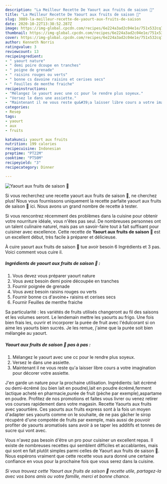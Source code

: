 ```yaml
---
description: "La Meilleur Recette De Yaourt aux fruits de saison 🍃"
title: "La Meilleur Recette De Yaourt aux fruits de saison 🍃"
slug: 3089-la-meilleur-recette-de-yaourt-aux-fruits-de-saison
date: 2020-10-22T13:38:52.287Z
image: https://img-global.cpcdn.com/recipes/6e224a3ad2c04e1e/751x532cq70/yaourt-aux-fruits-de-saison-🍃-photo-principale-de-la-recette.jpg
thumbnail: https://img-global.cpcdn.com/recipes/6e224a3ad2c04e1e/751x532cq70/yaourt-aux-fruits-de-saison-🍃-photo-principale-de-la-recette.jpg
cover: https://img-global.cpcdn.com/recipes/6e224a3ad2c04e1e/751x532cq70/yaourt-aux-fruits-de-saison-🍃-photo-principale-de-la-recette.jpg
author: Kenneth Norris
ratingvalue: 3
reviewcount: 13
recipeingredient:
- " yaourt nature"
- " demi poire dcoupe en tranches"
- " poigne de grenade"
- " raisins rouges ou verts"
- " bonne cs davoine raisins et cerises secs"
- " Feuilles de menthe fraiche"
recipeinstructions:
- "Mélangez le yaourt avec une cc pour le rendre plus soyeux."
- "Versez le dans une assiette."
- "Maintenant il ne vous reste qu&#39;a laisser libre cours a votre imagination pour décorer votre assiette."
categories:
- Resep
tags:
- yaourt
- aux
- fruits

katakunci: yaourt aux fruits 
nutrition: 199 calories
recipecuisine: Indonesian
preptime: "PT22M"
cooktime: "PT50M"
recipeyield: "3"
recipecategory: Dinner

---
```



![Yaourt aux fruits de saison 🍃](https://img-global.cpcdn.com/recipes/6e224a3ad2c04e1e/751x532cq70/yaourt-aux-fruits-de-saison-🍃-photo-principale-de-la-recette.jpg)

Si vous recherchez une recette yaourt aux fruits de saison 🍃, ne cherchez plus! Nous vous fournissons uniquement la recette parfaite yaourt aux fruits de saison 🍃 ici. Nous avons un grand nombre de recette à tester.

Si vous rencontrez récemment des problèmes dans la cuisine pour obtenir votre nourriture idéale, vous n'êtes pas seul. De nombreuses personnes ont un talent culinaire naturel, mais pas un savoir-faire tout à fait suffisant pour cuisiner avec excellence. Cette recette de <strong> Yaourt aux fruits de saison 🍃 </strong> est un excellent début, très facile à préparer et délicieuse.

<!--inarticleads1-->

À cuire yaourt aux fruits de saison 🍃 tue avoir besoin 6 Ingrédients et 3 pas. Voici comment vous cuire il.

##### Ingrédients de yaourt aux fruits de saison 🍃 :

1. Vous devez vous préparer  yaourt nature
1. Vous avez besoin  demi poire découpée en tranches
1. Fournir  poignée de grenade
1. Vous avez besoin  raisins rouges ou verts
1. Fournir  bonne cs d&#39;avoine+ raisins et cerises secs
1. Fournir  Feuilles de menthe fraiche


Sa particularité : les variétés de fruits utilisés changeront au fil des saisons et les volumes seront. Le lendemain mettre les yaourts au frigo. Une fois bien frais les, ouvrir et incorporer la purée de fruit avec l&#39;édulcorant si on aime les yaourts bien sucrés. Je les remue, j&#39;aime que la purée soit bien mélangée au yaourt. 

<!--inarticleads2-->

##### Yaourt aux fruits de saison 🍃 pas à pas :

1. Mélangez le yaourt avec une cc pour le rendre plus soyeux.
1. Versez le dans une assiette.
1. Maintenant il ne vous reste qu&#39;a laisser libre cours a votre imagination pour décorer votre assiette.


J&#39;en garde un nature pour la prochaine utilisation. Ingrédients: lait écrémé ou demi-écrémé (ou bien lait en poudre),lait en poudre écrémé,ferment lactique acheté en pharmacie,purée de fruit (pèche par exemple),aspartame en poudre. Profitez de nos promotions et faites vous livrer ou venez retirer vos courses rapidement dans votre magasin. Recette Yaourts aux fruits avec yaourtière. Ces yaourts aux fruits express sont à la fois un moyen d&#39;adapter ses yaourts comme on le souhaite, de ne pas gâcher le sirop récupéré d&#39;une compotée de fruits par exemple, mais aussi de pouvoir profiter de yaourts aromatisés sans avoir à se taper les additifs et tonnes de sucre qui vont avec. 

<!--inarticleads1-->

<p>
Vous n'avez pas besoin d'être un pro pour cuisiner un excellent repas. Il existe de nombreuses recettes qui semblent difficiles et accablantes, mais qui sont en fait plutôt simples parmi celles de Yaourt aux fruits de saison 🍃. Nous espérons vraiment que cette recette vous aura donné une certaine confiance en vous pour la prochaine fois que vous serez dans la cuisine.
</p>

<p>
<i>Si vous trouvez cette Yaourt aux fruits de saison 🍃 recette utile, partagez-la avec vos bons amis ou votre famille, merci et bonne chance.</i>
</p>
